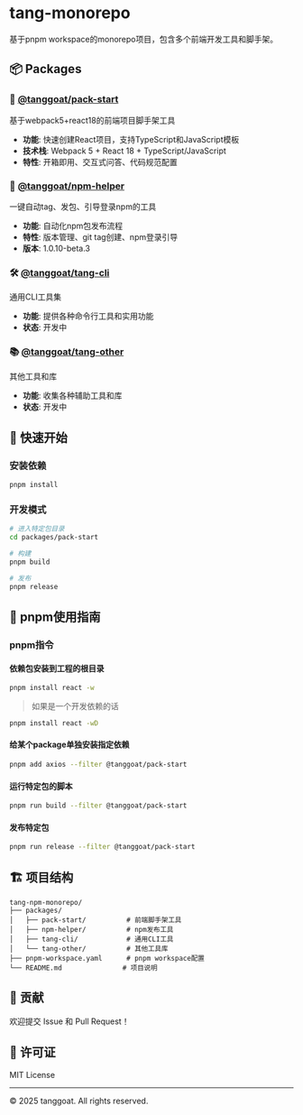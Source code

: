# tang-monorepo

基于pnpm workspace的monorepo项目，包含多个前端开发工具和脚手架。

## 📦 Packages

### 🚀 [@tanggoat/pack-start](./packages/pack-start/README.md)
基于webpack5+react18的前端项目脚手架工具
- **功能**: 快速创建React项目，支持TypeScript和JavaScript模板
- **技术栈**: Webpack 5 + React 18 + TypeScript/JavaScript
- **特性**: 开箱即用、交互式问答、代码规范配置

### 🔧 [@tanggoat/npm-helper](./packages/npm-helper/README.md)
一键自动tag、发包、引导登录npm的工具
- **功能**: 自动化npm包发布流程
- **特性**: 版本管理、git tag创建、npm登录引导
- **版本**: 1.0.10-beta.3

### 🛠️ [@tanggoat/tang-cli](./packages/tang-cli/README.md)
通用CLI工具集
- **功能**: 提供各种命令行工具和实用功能
- **状态**: 开发中

### 📚 [@tanggoat/tang-other](./packages/tang-other/README.md)
其他工具和库
- **功能**: 收集各种辅助工具和库
- **状态**: 开发中

## 🚀 快速开始

### 安装依赖
```bash
pnpm install
```

### 开发模式
```bash
# 进入特定包目录
cd packages/pack-start

# 构建
pnpm build

# 发布
pnpm release
```

## 📖 pnpm使用指南

### pnpm指令

#### 依赖包安装到工程的根目录
```bash
pnpm install react -w
```
> 如果是一个开发依赖的话
```bash
pnpm install react -wD
```

#### 给某个package单独安装指定依赖
```bash
pnpm add axios --filter @tanggoat/pack-start
```

#### 运行特定包的脚本
```bash
pnpm run build --filter @tanggoat/pack-start
```

#### 发布特定包
```bash
pnpm run release --filter @tanggoat/pack-start
```

## 🏗️ 项目结构

```
tang-npm-monorepo/
├── packages/
│   ├── pack-start/          # 前端脚手架工具
│   ├── npm-helper/          # npm发布工具
│   ├── tang-cli/            # 通用CLI工具
│   └── tang-other/          # 其他工具库
├── pnpm-workspace.yaml      # pnpm workspace配置
└── README.md               # 项目说明
```

## 🤝 贡献

欢迎提交 Issue 和 Pull Request！

## 📄 许可证

MIT License

---

© 2025 tanggoat. All rights reserved.